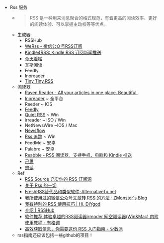 - Rss 服务
    - > RSS 是一种用来消息聚合的格式规范，有着更高的阅读效率、更好的阅读体验、可以掌握主动权等等优点。
    - 生成器
        - RSSHub
        - [WeRss - 微信公众号RSS订阅](https://werss.app/)
        - [Kindle4RSS: Kindle RSS 订阅新闻推送](http://kindle4rss.com/)
        - [今天看啥](http://www.jintiankansha.me/about/rss)
        - [瓦斯阅读](https://qnmlgb.tech/)
        - Feedly
        - Inoreader
        - [Tiny Tiny RSS](https://github.com/HenryQW/docker-ttrss-plugins)
    - 阅读器
        - [Raven Reader - All your articles in one place. Beautiful.](https://ravenreader.app/)
        - [Inoreader](https://www.inoreader.com) ~ 全平台
        - Reeder ~ IOS
        - [Feedly](https://feedly.com/)
        - [Quiet RSS](https://quiterss.org/en) ~ Win
        - irreader ~ ISO / Win
        - NetNewsWire ~IOS / Mac
        - [Newsflow](https://www.microsoft.com/zh-cn/p/newsflow/9nblggh58s5r?activetab=pivot:overviewtab)
        - [Rss 追踪](https://www.microsoft.com/zh-cn/p/rss-stalker/9n85pv1rjd6v?wa=wsignin1.0&activetab=pivot:overviewtab) ~ Win
        - FeedMe ~ 安卓
        - Palabre ~ 安卓
        - [Reabble - RSS 阅读器，支持手机，电脑和 Kindle 推送](https://reabble.cn/)
        - [己思](https://ohmyrss.com/)
        - [想读](https://reiwa-evija.com/)
    - Ref
        - [RSS Source 充实你的 RSS 订阅源](https://www.notion.so/RSS-Source-RSS-1e1694d953ae4b529142b1128bfef084)
        - [关于 Rss 的一切](https://github.com/AboutRSS/ALL-about-RSS)
        - [FreshRSS替代品和类似软件-AlternativeTo.net](https://alternativeto.net/software/freshrss/about/)
        - [我所使用过的微信公众号文章转 RSS 的方法 · ZMonster's Blog](https://www.zmonster.me/2020/04/17/wechat-articles-rss-solution.html)
        - [我有特别的 RSS 使用技巧 | Hi, DIYgod](https://diygod.me/ohmyrss/)
        - [介绍 | RSSHub](https://docs.rsshub.app/)
        - [软件推荐:体验卓越的RSS阅读器irreader 网空阅读器(Win&Mac) 内附使用教程 - 有格调](https://www.ugediao.com/1845.html)
        - [高效获取信息，你需要这份 RSS 入门指南 - 少数派](https://sspai.com/post/56391)
    - rss指南还应该包括一些github的项目！
